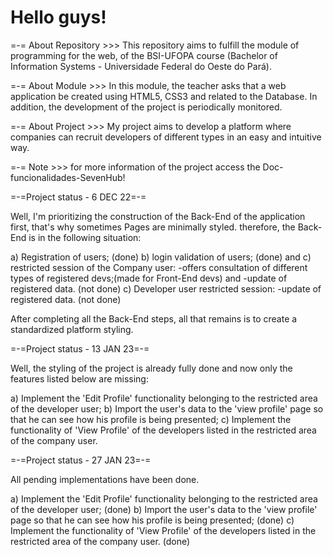 # Hello guys!
=-= About Repository >>>
This repository aims to fulfill the module of programming for the web, of the BSI-UFOPA course (Bachelor of Information Systems - Universidade Federal do Oeste do Pará).

=-= About Module >>>
 In this module, the teacher asks that a web application be created using HTML5, CSS3 and related to the Database. In addition, the development of the project is periodically monitored.

=-= About Project >>>
My project aims to develop a platform where companies can recruit developers of different types in an easy and intuitive way.

=-= Note >>>
for more information of the project access the Doc-funcionalidades-SevenHub!

=-=Project status - 6 DEC 22=-=

Well, I'm prioritizing the construction of the Back-End of the application first, that's why sometimes
Pages are minimally styled. therefore, the Back-End is in the following situation:

a) Registration of users; (done)
b) login validation of users; (done) and
c) restricted session of the Company user:
-offers consultation of different types of registered devs;(made for Front-End devs) and
-update of registered data. (not done)
c) Developer user restricted session:
-update of registered data. (not done)

After completing all the Back-End steps, all that remains is to create a standardized platform styling.

=-=Project status - 13 JAN 23=-=

Well, the styling of the project is already fully done and now only the features listed below are missing:

a) Implement the 'Edit Profile' functionality belonging to the restricted area of ​​the developer user;
b) Import the user's data to the 'view profile' page so that he can see how his profile is being presented;
c) Implement the functionality of 'View Profile' of the developers listed in the restricted area of ​​the company user.

=-=Project status - 27 JAN 23=-=

All pending implementations have been done.

a) Implement the 'Edit Profile' functionality belonging to the restricted area of ​​the developer user; (done)
b) Import the user's data to the 'view profile' page so that he can see how his profile is being presented; (done)
c) Implement the functionality of 'View Profile' of the developers listed in the restricted area of ​​the company user. (done)
